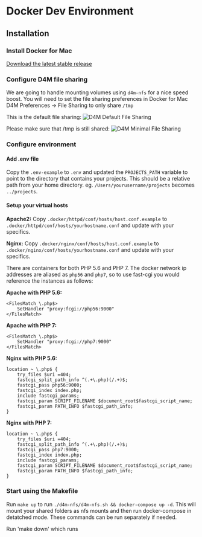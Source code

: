 # Docker Dev Environment

## Installation

### Install Docker for Mac

[Download the latest stable release](https://download.docker.com/mac/stable/Docker.dmg)

### Configure D4M file sharing

We are going to handle mounting volumes using `d4m-nfs` for a nice speed boost. You will need to set the file sharing preferences in Docker for Mac D4M Preferences -> File Sharing to only share `/tmp`

This is the default file sharing:
![D4M Default File Sharing](https://github.com/julianfann/d4m-nfs/blob/master/examples/img/d4m-default-file-sharing.png?raw=true "D4M Default File Sharing")

Please make sure that /tmp is still shared:
![D4M Minimal File Sharing](https://github.com/julianfann/d4m-nfs/blob/master/examples/img/d4m-min-file-sharing.png?raw=true "D4M Minimal File Sharing")

### Configure environment

#### Add .env file

Copy the `.env-example` to `.env` and updated the `PROJECTS_PATH` variable to point to the directory that contains your projects. This should be a relative path from your home directory. eg. `/Users/yourusername/projects` becomes `../projects`.

#### Setup your virtual hosts

**Apache2:**
Copy `.docker/httpd/conf/hosts/host.conf.example` to `.docker/httpd/conf/hosts/yourhostname.conf` and update with your specifics.

**Nginx:**
Copy `.docker/nginx/conf/hosts/host.conf.example` to `.docker/nginx/conf/hosts/yourhostname.conf` and update with your specifics.

There are containers for both PHP 5.6 and PHP 7. The docker network ip addresses are aliased as `php56` and `php7`, so to use fast-cgi you would reference the instances as follows:

**Apache with PHP 5.6:**
```
<FilesMatch \.php$>
    SetHandler "proxy:fcgi://php56:9000"
</FilesMatch>
```
**Apache with PHP 7:**
```
<FilesMatch \.php$>
    SetHandler "proxy:fcgi://php7:9000"
</FilesMatch>
```
**Nginx with PHP 5.6:**
```
location ~ \.php$ {
    try_files $uri =404;
    fastcgi_split_path_info ^(.+\.php)(/.+)$;
    fastcgi_pass php56:9000;
    fastcgi_index index.php;
    include fastcgi_params;
    fastcgi_param SCRIPT_FILENAME $document_root$fastcgi_script_name;
    fastcgi_param PATH_INFO $fastcgi_path_info;
}
```
**Nginx with PHP 7:**
```
location ~ \.php$ {
    try_files $uri =404;
    fastcgi_split_path_info ^(.+\.php)(/.+)$;
    fastcgi_pass php7:9000;
    fastcgi_index index.php;
    include fastcgi_params;
    fastcgi_param SCRIPT_FILENAME $document_root$fastcgi_script_name;
    fastcgi_param PATH_INFO $fastcgi_path_info;
}
```

### Start using the Makefile

Run `make up` to run `./d4m-nfs/d4m-nfs.sh && docker-compose up -d`. This will mount your shared folders as nfs mounts and then run docker-compose in detatched mode. These commands can be run separately if needed.

Run 'make down' which runs 
